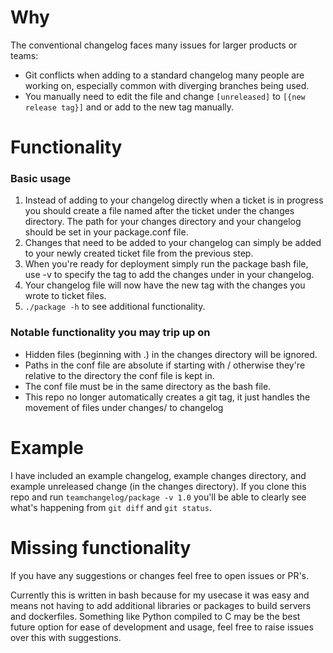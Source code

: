 # Why
The conventional changelog faces many issues for larger products or teams:
- Git conflicts when adding to a standard changelog many people are working on, especially common with diverging branches being used.
- You manually need to edit the file and change `[unreleased]` to `[{new release tag}]` and or add to the new tag manually.

# Functionality
### Basic usage
1. Instead of adding to your changelog directly when a ticket is in progress you should create a file named after the ticket under the changes directory. The path for your changes directory and your changelog should be set in your package.conf file.
2. Changes that need to be added to your changelog can simply be added to your newly created ticket file from the previous step.
3. When you're ready for deployment simply run the package bash file, use -v to specify the tag to add the changes under in your changelog.
4. Your changelog file will now have the new tag with the changes you wrote to ticket files.
5. `./package -h` to see additional functionality.

### Notable functionality you may trip up on
- Hidden files (beginning with .) in the changes directory will be ignored.
- Paths in the conf file are absolute if starting with / otherwise they're relative to the directory the conf file is kept in.
- The conf file must be in the same directory as the bash file.
- This repo no longer automatically creates a git tag, it just handles the movement of files under changes/ to changelog

# Example
I have included an example changelog, example changes directory, and example unreleased change (in the changes directory). If you clone this repo and run `teamchangelog/package -v 1.0` you'll be able to clearly see what's happening from `git diff` and `git status`.

# Missing functionality
If you have any suggestions or changes feel free to open issues or PR's.

Currently this is written in bash because for my usecase it was easy and means not having to add additional libraries or packages to build servers and dockerfiles. Something like Python compiled to C may be the best future option for ease of development and usage, feel free to raise issues over this with suggestions.
